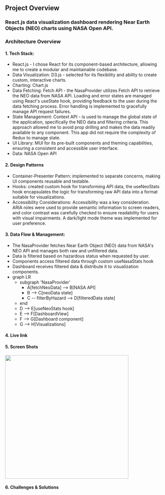 ## Project Overview
### React.js data visualization dashboard rendering Near Earth Objects (NEO) charts using NASA Open API.

### Architecture Overview
#### 1. Tech Stack:

* React.js - I chose React for its component-based architecture, allowing me to create a modular and maintainable codebase.
* Data Visualization: D3.js - selected for its flexibility and ability to create custom, interactive charts. 
* Charting: Chart.js
* Data Fetching: Fetch API - the NasaProvider utilizes Fetch API to retrieve the NEO data from NASA API. Loading and error states are managed using React's useState hook, providing feedback to the user during the data fetching process. Error handling is implemented to gracefully manage API request failures.
* State Management: Context API - is used to manage the global state of the application, specifically the NEO data and filtering criteria. This approach allowed me to avoid prop drilling and makes the data readily available to any component. This app did not require the complexity of Redux to manage state.
* UI Library: MUI for its pre-built components and theming capabilities, ensuring a consistent and accessible user interface.
* Data: NASA Open API

#### 2. Design Patterns

* Container-Presenter Pattern: implemented to separate concerns, making UI components reusable and testable.
* Hooks: created custom hook for transforming API data, the useNeoStats hook encapsulates the logic for transforming raw API data into a format suitable for visualizations.
* Accessibility Considerations: Accessibility was a key consideration. ARIA roles were used to provide semantic information to screen readers, and color contrast was carefully checked to ensure readability for users with visual impairments. A dark/light mode theme was implemented for user preference. 

#### 3. Data Flow & Management:

* The NasaProvider fetches Near Earth Object (NEO) data from NASA's NEO API and manages both raw and unfiltered data.
* Data is filtered based on hazardous status when requested by user.
* Components access filtered data through custom useNasaStats hook
* Dashboard receives filtered data & distribute it to visualization components.
* graph LR
    * subgraph 'NasaProvider' 
        * A[fetchNeoData] --> B[NASA API]
        * B --> C[neoData state]
        * C  -- filterByHazard --> D[filteredData state]
    * end
    * D --> E[useNeoStats hook]
    * E --> F[DashboardView]
    * F --> G[Dashboard component]
    * G --> H[Visualizations]

#### 4. Live link

#### 5. Screen Shots

<img src='public/Screenshot 2025-02-13 at 5.34.14 PM.png' width=400 >

#### 6. Challenges & Solutions

